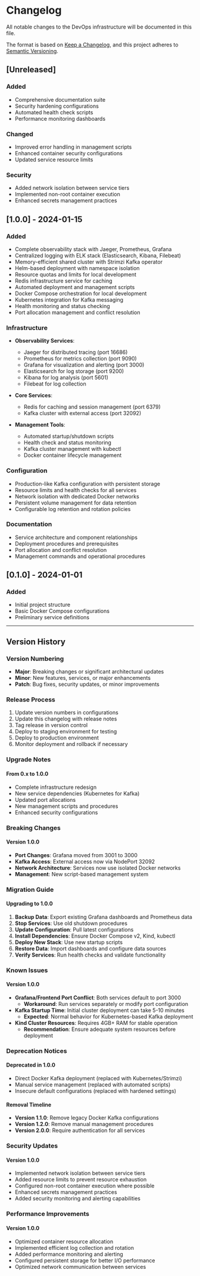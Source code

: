 # Changelog

All notable changes to the DevOps infrastructure will be documented in this file.

The format is based on [Keep a Changelog](https://keepachangelog.com/en/1.0.0/),
and this project adheres to [Semantic Versioning](https://semver.org/spec/v2.0.0.html).

## [Unreleased]

### Added
- Comprehensive documentation suite
- Security hardening configurations
- Automated health check scripts
- Performance monitoring dashboards

### Changed
- Improved error handling in management scripts
- Enhanced container security configurations
- Updated service resource limits

### Security
- Added network isolation between service tiers
- Implemented non-root container execution
- Enhanced secrets management practices

## [1.0.0] - 2024-01-15

### Added
- Complete observability stack with Jaeger, Prometheus, Grafana
- Centralized logging with ELK stack (Elasticsearch, Kibana, Filebeat)
- Memory-efficient shared cluster with Strimzi Kafka operator
- Helm-based deployment with namespace isolation
- Resource quotas and limits for local development
- Redis infrastructure service for caching
- Automated deployment and management scripts
- Docker Compose orchestration for local development
- Kubernetes integration for Kafka messaging
- Health monitoring and status checking
- Port allocation management and conflict resolution

### Infrastructure
- **Observability Services**:
  - Jaeger for distributed tracing (port 16686)
  - Prometheus for metrics collection (port 9090)
  - Grafana for visualization and alerting (port 3000)
  - Elasticsearch for log storage (port 9200)
  - Kibana for log analysis (port 5601)
  - Filebeat for log collection

- **Core Services**:
  - Redis for caching and session management (port 6379)
  - Kafka cluster with external access (port 32092)

- **Management Tools**:
  - Automated startup/shutdown scripts
  - Health check and status monitoring
  - Kafka cluster management with kubectl
  - Docker container lifecycle management

### Configuration
- Production-like Kafka configuration with persistent storage
- Resource limits and health checks for all services
- Network isolation with dedicated Docker networks
- Persistent volume management for data retention
- Configurable log retention and rotation policies

### Documentation
- Service architecture and component relationships
- Deployment procedures and prerequisites
- Port allocation and conflict resolution
- Management commands and operational procedures

## [0.1.0] - 2024-01-01

### Added
- Initial project structure
- Basic Docker Compose configurations
- Preliminary service definitions

---

## Version History

### Version Numbering
- **Major**: Breaking changes or significant architectural updates
- **Minor**: New features, services, or major enhancements
- **Patch**: Bug fixes, security updates, or minor improvements

### Release Process
1. Update version numbers in configurations
2. Update this changelog with release notes
3. Tag release in version control
4. Deploy to staging environment for testing
5. Deploy to production environment
6. Monitor deployment and rollback if necessary

### Upgrade Notes

#### From 0.x to 1.0.0
- Complete infrastructure redesign
- New service dependencies (Kubernetes for Kafka)
- Updated port allocations
- New management scripts and procedures
- Enhanced security configurations

### Breaking Changes

#### Version 1.0.0
- **Port Changes**: Grafana moved from 3001 to 3000
- **Kafka Access**: External access now via NodePort 32092
- **Network Architecture**: Services now use isolated Docker networks
- **Management**: New script-based management system

### Migration Guide

#### Upgrading to 1.0.0
1. **Backup Data**: Export existing Grafana dashboards and Prometheus data
2. **Stop Services**: Use old shutdown procedures
3. **Update Configuration**: Pull latest configurations
4. **Install Dependencies**: Ensure Docker Compose v2, Kind, kubectl
5. **Deploy New Stack**: Use new startup scripts
6. **Restore Data**: Import dashboards and configure data sources
7. **Verify Services**: Run health checks and validate functionality

### Known Issues

#### Version 1.0.0
- **Grafana/Frontend Port Conflict**: Both services default to port 3000
  - **Workaround**: Run services separately or modify port configuration
- **Kafka Startup Time**: Initial cluster deployment can take 5-10 minutes
  - **Expected**: Normal behavior for Kubernetes-based Kafka deployment
- **Kind Cluster Resources**: Requires 4GB+ RAM for stable operation
  - **Recommendation**: Ensure adequate system resources before deployment

### Deprecation Notices

#### Deprecated in 1.0.0
- Direct Docker Kafka deployment (replaced with Kubernetes/Strimzi)
- Manual service management (replaced with automated scripts)
- Insecure default configurations (replaced with hardened settings)

#### Removal Timeline
- **Version 1.1.0**: Remove legacy Docker Kafka configurations
- **Version 1.2.0**: Remove manual management procedures
- **Version 2.0.0**: Require authentication for all services

### Security Updates

#### Version 1.0.0
- Implemented network isolation between service tiers
- Added resource limits to prevent resource exhaustion
- Configured non-root container execution where possible
- Enhanced secrets management practices
- Added security monitoring and alerting capabilities

### Performance Improvements

#### Version 1.0.0
- Optimized container resource allocation
- Implemented efficient log collection and rotation
- Added performance monitoring and alerting
- Configured persistent storage for better I/O performance
- Optimized network communication between services